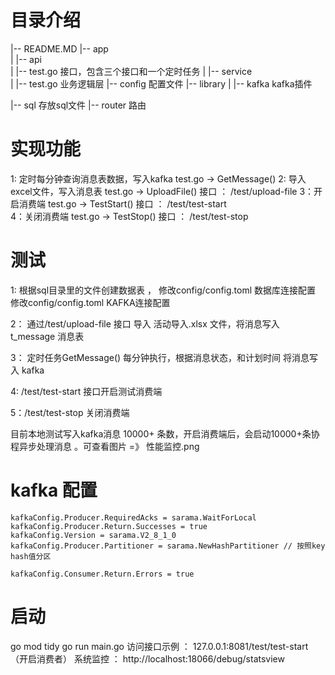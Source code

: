 # 目录介绍
|-- README.MD
|-- app                                          
|   |-- api                     
|       |-- test.go             接口，包含三个接口和一个定时任务
|   |-- service                 
|       |-- test.go             业务逻辑层
|-- config                      配置文件
|-- library
|   |-- kafka                   kafka插件

|-- sql                         存放sql文件
|-- router                       路由

# 实现功能
  1: 定时每分钟查询消息表数据，写入kafka   test.go -> GetMessage()
  2: 导入excel文件，写入消息表          test.go -> UploadFile()   接口 ： /test/upload-file
  3：开启消费端                         test.go -> TestStart()   接口 ： /test/test-start  
  4：关闭消费端                         test.go -> TestStop()    接口 ：  /test/test-stop

# 测试
 1:  根据sql目录里的文件创建数据表 ，
     修改config/config.toml  数据库连接配置
     修改config/config.toml  KAFKA连接配置

 2： 通过/test/upload-file 接口 导入 活动导入.xlsx 文件，将消息写入 t_message 消息表

 3： 定时任务GetMessage() 每分钟执行，根据消息状态，和计划时间 将消息写入 kafka

 4: /test/test-start 接口开启测试消费端

 5：/test/test-stop 关闭消费端

 目前本地测试写入kafka消息 10000+ 条数，开启消费端后，会启动10000+条协程异步处理消息 。可查看图片 =》 性能监控.png


 # kafka 配置
    kafkaConfig.Producer.RequiredAcks = sarama.WaitForLocal
	kafkaConfig.Producer.Return.Successes = true
	kafkaConfig.Version = sarama.V2_8_1_0
	kafkaConfig.Producer.Partitioner = sarama.NewHashPartitioner // 按照key hash值分区 

    kafkaConfig.Consumer.Return.Errors = true

# 启动
  go mod tidy
  go run main.go
  访问接口示例 ： 127.0.0.1:8081/test/test-start  （开启消费者）
  系统监控 ： http://localhost:18066/debug/statsview      